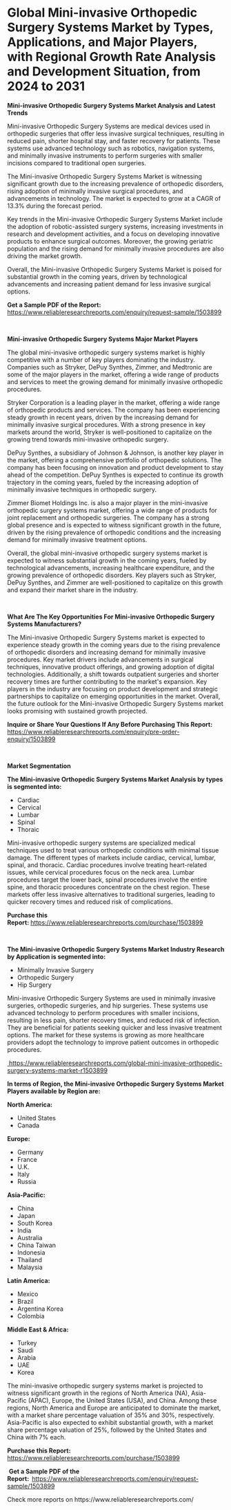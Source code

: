 <p><h1>Global Mini-invasive Orthopedic Surgery Systems Market by Types, Applications, and Major Players, with Regional Growth Rate Analysis and Development Situation, from 2024 to 2031</h1></p><p><strong>Mini-invasive Orthopedic Surgery Systems Market Analysis and Latest Trends</strong></p>
<p><p>Mini-invasive Orthopedic Surgery Systems are medical devices used in orthopedic surgeries that offer less invasive surgical techniques, resulting in reduced pain, shorter hospital stay, and faster recovery for patients. These systems use advanced technology such as robotics, navigation systems, and minimally invasive instruments to perform surgeries with smaller incisions compared to traditional open surgeries.</p><p>The Mini-invasive Orthopedic Surgery Systems Market is witnessing significant growth due to the increasing prevalence of orthopedic disorders, rising adoption of minimally invasive surgical procedures, and advancements in technology. The market is expected to grow at a CAGR of 13.3% during the forecast period.</p><p>Key trends in the Mini-invasive Orthopedic Surgery Systems Market include the adoption of robotic-assisted surgery systems, increasing investments in research and development activities, and a focus on developing innovative products to enhance surgical outcomes. Moreover, the growing geriatric population and the rising demand for minimally invasive procedures are also driving the market growth.</p><p>Overall, the Mini-invasive Orthopedic Surgery Systems Market is poised for substantial growth in the coming years, driven by technological advancements and increasing patient demand for less invasive surgical options.</p></p>
<p><strong>Get a Sample PDF of the Report:&nbsp;</strong> <a href="https://www.reliableresearchreports.com/enquiry/request-sample/1503899">https://www.reliableresearchreports.com/enquiry/request-sample/1503899</a></p>
<p>&nbsp;</p>
<p><strong>Mini-invasive Orthopedic Surgery Systems Major Market Players</strong></p>
<p><p>The global mini-invasive orthopedic surgery systems market is highly competitive with a number of key players dominating the industry. Companies such as Stryker, DePuy Synthes, Zimmer, and Medtronic are some of the major players in the market, offering a wide range of products and services to meet the growing demand for minimally invasive orthopedic procedures.</p><p>Stryker Corporation is a leading player in the market, offering a wide range of orthopedic products and services. The company has been experiencing steady growth in recent years, driven by the increasing demand for minimally invasive surgical procedures. With a strong presence in key markets around the world, Stryker is well-positioned to capitalize on the growing trend towards mini-invasive orthopedic surgery.</p><p>DePuy Synthes, a subsidiary of Johnson & Johnson, is another key player in the market, offering a comprehensive portfolio of orthopedic solutions. The company has been focusing on innovation and product development to stay ahead of the competition. DePuy Synthes is expected to continue its growth trajectory in the coming years, fueled by the increasing adoption of minimally invasive techniques in orthopedic surgery.</p><p>Zimmer Biomet Holdings Inc. is also a major player in the mini-invasive orthopedic surgery systems market, offering a wide range of products for joint replacement and orthopedic surgeries. The company has a strong global presence and is expected to witness significant growth in the future, driven by the rising prevalence of orthopedic conditions and the increasing demand for minimally invasive treatment options.</p><p>Overall, the global mini-invasive orthopedic surgery systems market is expected to witness substantial growth in the coming years, fueled by technological advancements, increasing healthcare expenditure, and the growing prevalence of orthopedic disorders. Key players such as Stryker, DePuy Synthes, and Zimmer are well-positioned to capitalize on this growth and expand their market share in the industry.</p></p>
<p>&nbsp;</p>
<p><strong>What Are The Key Opportunities For Mini-invasive Orthopedic Surgery Systems Manufacturers?</strong></p>
<p><p>The Mini-invasive Orthopedic Surgery Systems market is expected to experience steady growth in the coming years due to the rising prevalence of orthopedic disorders and increasing demand for minimally invasive procedures. Key market drivers include advancements in surgical techniques, innovative product offerings, and growing adoption of digital technologies. Additionally, a shift towards outpatient surgeries and shorter recovery times are further contributing to the market's expansion. Key players in the industry are focusing on product development and strategic partnerships to capitalize on emerging opportunities in the market. Overall, the future outlook for the Mini-invasive Orthopedic Surgery Systems market looks promising with sustained growth projected.</p></p>
<p><strong>Inquire or Share Your Questions If Any Before Purchasing This Report:</strong> <a href="https://www.reliableresearchreports.com/enquiry/pre-order-enquiry/1503899">https://www.reliableresearchreports.com/enquiry/pre-order-enquiry/1503899</a></p>
<p>&nbsp;</p>
<p><strong>Market Segmentation</strong></p>
<p><strong>The Mini-invasive Orthopedic Surgery Systems Market Analysis by types is segmented into:</strong></p>
<p><ul><li>Cardiac</li><li>Cervical</li><li>Lumbar</li><li>Spinal</li><li>Thoraic</li></ul></p>
<p><p>Mini-invasive orthopedic surgery systems are specialized medical techniques used to treat various orthopedic conditions with minimal tissue damage. The different types of markets include cardiac, cervical, lumbar, spinal, and thoracic. Cardiac procedures involve treating heart-related issues, while cervical procedures focus on the neck area. Lumbar procedures target the lower back, spinal procedures involve the entire spine, and thoracic procedures concentrate on the chest region. These markets offer less invasive alternatives to traditional surgeries, leading to quicker recovery times and reduced risk of complications.</p></p>
<p><strong>Purchase this Report:&nbsp;</strong><a href="https://www.reliableresearchreports.com/purchase/1503899">https://www.reliableresearchreports.com/purchase/1503899</a></p>
<p>&nbsp;</p>
<p><strong>The Mini-invasive Orthopedic Surgery Systems Market Industry Research by Application is segmented into:</strong></p>
<p><ul><li>Minimally Invasive Surgery</li><li>Orthopedic Surgery</li><li>Hip Surgery</li></ul></p>
<p><p>Mini-invasive Orthopedic Surgery Systems are used in minimally invasive surgeries, orthopedic surgeries, and hip surgeries. These systems use advanced technology to perform procedures with smaller incisions, resulting in less pain, shorter recovery times, and reduced risk of infection. They are beneficial for patients seeking quicker and less invasive treatment options. The market for these systems is growing as more healthcare providers adopt the technology to improve patient outcomes in orthopedic procedures.</p></p>
<p><a href="https://www.reliableresearchreports.com/global-mini-invasive-orthopedic-surgery-systems-market-r1503899">&nbsp;https://www.reliableresearchreports.com/global-mini-invasive-orthopedic-surgery-systems-market-r1503899</a></p>
<p><strong>In terms of Region, the Mini-invasive Orthopedic Surgery Systems Market Players available by Region are:</strong></p>
<p>
    <p> <strong> North America: </strong>
        <ul>
            <li>United States</li>
            <li>Canada</li>
        </ul>
        </p> 
    <p> <strong> Europe: </strong>
        <ul>
            <li>Germany</li>
            <li>France</li>
            <li>U.K.</li>
            <li>Italy</li>
            <li>Russia</li>
        </ul>
        </p> 
    <p> <strong> Asia-Pacific: </strong>
        <ul>
            <li>China</li>
            <li>Japan</li>
            <li>South Korea</li>
            <li>India</li>
            <li>Australia</li>
            <li>China Taiwan</li>
            <li>Indonesia</li>
            <li>Thailand</li>
            <li>Malaysia</li>
        </ul>
        </p> 
    <p> <strong> Latin America: </strong>
        <ul>
            <li>Mexico</li>
            <li>Brazil</li>
            <li>Argentina Korea</li>
            <li>Colombia</li>
        </ul>
        </p> 
    <p> <strong> Middle East & Africa: </strong>
        <ul>
            <li>Turkey</li>
            <li>Saudi</li>
            <li>Arabia</li>
            <li>UAE</li>
            <li>Korea</li>
        </ul>
    </p>
    </p>
<p><p>The mini-invasive orthopedic surgery systems market is projected to witness significant growth in the regions of North America (NA), Asia-Pacific (APAC), Europe, the United States (USA), and China. Among these regions, North America and Europe are anticipated to dominate the market, with a market share percentage valuation of 35% and 30%, respectively. Asia-Pacific is also expected to exhibit substantial growth, with a market share percentage valuation of 25%, followed by the United States and China with 7% each.</p></p>
<p><strong>Purchase this Report: </strong><a href="https://www.reliableresearchreports.com/purchase/1503899">https://www.reliableresearchreports.com/purchase/1503899</a></p>
<p>&nbsp;<strong>Get a Sample PDF of the Report:&nbsp;&nbsp;</strong><a href="https://www.reliableresearchreports.com/enquiry/request-sample/1503899">https://www.reliableresearchreports.com/enquiry/request-sample/1503899</a></p>
<p><strong></strong></p>
<p>Check more reports on https://www.reliableresearchreports.com/</p>